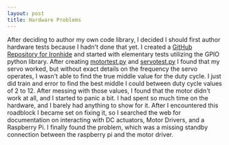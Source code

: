 ```yaml
---
layout: post
title: Hardware Problems
---
```


After deciding to author my own code library, I decided I should first author hardware tests because I hadn't done that yet. I created a [GitHub Repository for Ironhide](https://github.com/kofimeighan/ironhide) and started with elementary tests utilizing the GPIO python library. After creating [motortest.py](https://github.com/kofimeighan/ironhide/blob/main/motortest.py) and [servotest.py](https://github.com/kofimeighan/ironhide/blob/main/servotest.py) I found that my servo worked, but without exact details on the frequency the servo operates, I wasn't able to find the true middle value for the duty cycle. I just did train and error to find the best middle I could between duty cycle values of 2 to 12. After messing with those values, I found that the motor didn't work at all, and I started to panic a bit. I had spent so much time on the hardware, and I barely had anything to show for it. After I encountered this roadblock I became set on fixing it, so I searched the web for documentation on interacting with DC actuators, Motor Drivers, and a Raspberry Pi. I finally found the problem, which was a missing standby connection between the raspberry pi and the motor driver. 
